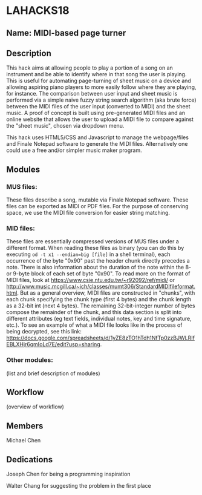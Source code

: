 # LAHACKS18

## Name: MIDI-based page turner

## Description

This hack aims at allowing people to play a portion of a song on an instrument 
and be able to identify where in that song the user is playing. This is useful 
for automating page-turning of sheet music on a device and allowing aspiring 
piano players to more easily follow where they are playing, for instance. The 
comparison between user input and sheet music is performed via a simple naive 
fuzzy string search algorithm (aka brute force) between the MIDI files of the 
user input (converted to MIDI) and the sheet music. A proof of concept is built 
using pre-generated MIDI files and an online website that allows the user to 
upload a MIDI file to compare against the "sheet music", chosen via dropdown 
menu.

This hack uses HTML5/CSS and Javascript to manage the webpage/files and Finale 
Notepad software to generate the MIDI files. Alternatively one could use a free 
and/or simpler music maker program.

## Modules

### MUS files:

These files describe a song, mutable via Finale Notepad software. These files 
can be exported as MIDI or PDF files. For the purpose of conserving space, we
use the MIDI file conversion for easier string matching.

### MID files:

These files are essentially compressed versions of MUS files under a different 
format. When reading these files as binary (you can do this by executing 
`od -t x1 --endian=big [file]` in a shell terminal), each occurrence of the byte 
"0x90" past the header chunk directly precedes a note. There is also information 
about the duration of the note within the 8- or 9-byte block of each set of byte 
"0x90". To read more on the format of MIDI files, look at 
https://www.csie.ntu.edu.tw/~r92092/ref/midi/ or 
http://www.music.mcgill.ca/~ich/classes/mumt306/StandardMIDIfileformat.html. But 
as a general overview, MIDI files are constructed in "chunks", with each chunk 
specifying the chunk type (first 4 bytes) and the chunk length as a 32-bit int 
(next 4 bytes). The remaining 32-bit-integer number of bytes compose the remainder 
of the chunk, and this data section is split into different attributes (eg text 
fields, individual notes, key and time signature, etc.). To see an example of 
what a MIDI file looks like in the process of being decrypted, see this link: 
https://docs.google.com/spreadsheets/d/1yZE8zTO1hTdh1NfTp0zzBJWLRIfEBLXHjr6qmIoLd7E/edit?usp=sharing.

### Other modules:

(list and brief description of modules)

## Workflow

(overview of workflow)

## Members

Michael Chen

## Dedications

Joseph Chen for being a programming inspiration

Walter Chang for suggesting the problem in the first place
